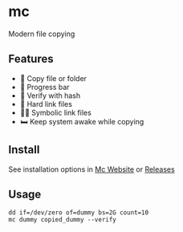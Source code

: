 # mc

Modern file copying

## Features

- 📂 Copy file or folder
- 🔄 Progress bar
- 🔐 Verify with hash
- 🔗 Hard link files
- 🔗🔗 Symbolic link files
- 🛏️ Keep system awake while copying

## Install

See installation options in [Mc Website](https://thewh1teagle.github.io/mc) or [Releases](https://github.com/thewh1teagle/mc/releases/latest)

## Usage

```console
dd if=/dev/zero of=dummy bs=2G count=10
mc dummy copied_dummy --verify
```


